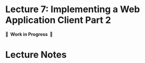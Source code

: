 # Lecture 7: Implementing a Web Application Client Part 2

**🚧  Work in Progress  🚧**

# Lecture Notes

